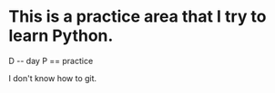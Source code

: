 # This is a practice area that I try to learn Python.
D -- day
P == practice

I don't know how to git.